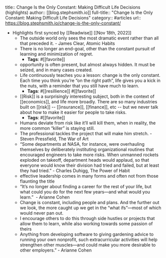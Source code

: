 title:: Change Is the Only Constant: Making Difficult Life Decisions (highlights)
author:: [[blog.stephsmith.io]]
full-title:: "Change Is the Only Constant: Making Difficult Life Decisions"
category:: #articles
url:: https://blog.stephsmith.io/change-is-the-only-constant/

- Highlights first synced by [[Readwise]] [[Nov 18th, 2022]]
	- The outside world only sees the most dramatic event rather than all that preceded it. - James Clear, Atomic Habits
	- There is no longer an end-goal, other than the constant pursuit of learning and minimization of regret.
		- **Tags**: #[[favorite]]
	- opportunity is often present, but almost always hidden. It must be seized, and in many cases created.
	- Life continuously teaches you a lesson: change is the only constant. Each time you think you’re “on the right path”, life gives you a kick in the nuts, with a reminder that you still have much to learn.
		- **Tags**: #[[resillience]] #[[favorite]]
	- [[Risk]] is a surprisingly interesting subject, both in the context of [[economics]], and life more broadly. There are so many industries built on [[risk]] -- [[insurance]], [[finance]], etc -- but we never talk about how to make it easier for people to take risks.
		- **Tags**: #[[favorite]]
	- Humans deviate from risk like it’ll will kill them, when in reality, the more common “killer” is staying still.
	- The professional tackles the project that will make him stretch. - Steven Pressfield, The War of Art
	- “Some departments at NASA, for instance, were overhauling themselves by deliberately instituting organizational routines that encouraged engineers to take more risks. When unmanned rockets exploded on takeoff, department heads would applaud, so that everyone would know their division had tried and failed, but at least they had tried.” - Charles Duhigg, The Power of Habit
	- effective leadership comes in many forms and often not from those flaunting the title
	- “It’s no longer about finding a career for the rest of your life, but what could you do for the next few years—and what would you learn.”  - Arianne Cohen
	- Change is constant, including people and plans. And the further out we look, the more caught up we get in the “what ifs”—most of which would never pan out.
	- I encourage others to do this through side hustles or projects that allow them to learn, while also working towards some passion of theirs
	- Anything from developing software to giving gardening advice to running your own nonprofit, such extracurricular activities will help strengthen other muscles—and could make you more desirable to other employers.” - Arianne Cohen